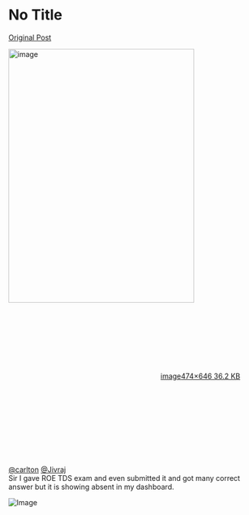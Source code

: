 # No Title

[Original Post](https://discourse.onlinedegree.iitm.ac.in/t/169369/18)

<p><div class="lightbox-wrapper"><a class="lightbox" href="https://europe1.discourse-cdn.com/flex013/uploads/iitm/original/3X/c/1/c1f828601afe092728b36a080329f7766673f78e.png" data-download-href="/uploads/short-url/rFVPhXl4H2sgpj4ZyCwaLooKwlE.png?dl=1" title="image" rel="noopener nofollow ugc"><img src="https://europe1.discourse-cdn.com/flex013/uploads/iitm/optimized/3X/c/1/c1f828601afe092728b36a080329f7766673f78e_2_366x500.png" alt="image" data-base62-sha1="rFVPhXl4H2sgpj4ZyCwaLooKwlE" width="366" height="500" srcset="https://europe1.discourse-cdn.com/flex013/uploads/iitm/optimized/3X/c/1/c1f828601afe092728b36a080329f7766673f78e_2_366x500.png, https://europe1.discourse-cdn.com/flex013/uploads/iitm/original/3X/c/1/c1f828601afe092728b36a080329f7766673f78e.png 1.5x, https://europe1.discourse-cdn.com/flex013/uploads/iitm/original/3X/c/1/c1f828601afe092728b36a080329f7766673f78e.png 2x" data-dominant-color="B5A3A3"><div class="meta"><svg class="fa d-icon d-icon-far-image svg-icon" aria-hidden="true"><use href="#far-image"></use></svg><span class="filename">image</span><span class="informations">474×646 36.2 KB</span><svg class="fa d-icon d-icon-discourse-expand svg-icon" aria-hidden="true"><use href="#discourse-expand"></use></svg></div></a></div><br>
<a class="mention" href="/u/carlton">@carlton</a> <a class="mention" href="/u/jivraj">@Jivraj</a><br>
Sir I gave ROE TDS exam and even submitted it  and got many correct answer  but it is showing absent in my dashboard.</p>

![Image](https://europe1.discourse-cdn.com/flex013/uploads/iitm/optimized/3X/c/1/c1f828601afe092728b36a080329f7766673f78e_2_366x500.png)